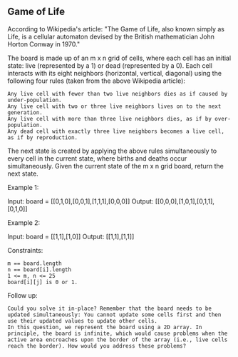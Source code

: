 ## Game of Life

According to Wikipedia's article: "The Game of Life, also known simply as Life, is a cellular automaton devised by the British mathematician John Horton Conway in 1970."

The board is made up of an m x n grid of cells, where each cell has an initial state: live (represented by a 1) or dead (represented by a 0). Each cell interacts with its eight neighbors (horizontal, vertical, diagonal) using the following four rules (taken from the above Wikipedia article):

    Any live cell with fewer than two live neighbors dies as if caused by under-population.
    Any live cell with two or three live neighbors lives on to the next generation.
    Any live cell with more than three live neighbors dies, as if by over-population.
    Any dead cell with exactly three live neighbors becomes a live cell, as if by reproduction.

The next state is created by applying the above rules simultaneously to every cell in the current state, where births and deaths occur simultaneously. Given the current state of the m x n grid board, return the next state.

 

Example 1:

Input: board = [[0,1,0],[0,0,1],[1,1,1],[0,0,0]]
Output: [[0,0,0],[1,0,1],[0,1,1],[0,1,0]]

Example 2:

Input: board = [[1,1],[1,0]]
Output: [[1,1],[1,1]]

 

Constraints:

    m == board.length
    n == board[i].length
    1 <= m, n <= 25
    board[i][j] is 0 or 1.

 

Follow up:

    Could you solve it in-place? Remember that the board needs to be updated simultaneously: You cannot update some cells first and then use their updated values to update other cells.
    In this question, we represent the board using a 2D array. In principle, the board is infinite, which would cause problems when the active area encroaches upon the border of the array (i.e., live cells reach the border). How would you address these problems?

